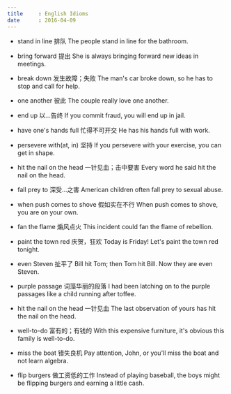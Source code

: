 ```yaml
---
title     : English Idioms
date      : 2016-04-09
---
```



- stand in line  排队
  The people stand in line for the bathroom.

- bring forward  提出
  She is always bringing forward new ideas in meetings.

- break down  发生故障；失败
  The man's car broke down, so he has to stop and call for help.

- one another 彼此
  The couple really love one another.

- end up  以...告终
  If you commit fraud, you will end up in jail.

- have one's hands full 忙得不可开交
  He has his hands full with work.

- persevere with(at, in)  坚持
  If you persevere with your exercise, you can get in shape.

- hit the nail on the head  一针见血；击中要害
  Every word he said hit the nail on the head.

- fall prey to  深受...之害
  American children often fall prey to sexual abuse.

- when push comes to shove  假如实在不行
  When push comes to shove, you are on your own.

- fan the flame  煽风点火
  This incident could fan the flame of rebellion.

- paint the town red  庆贺，狂欢
  Today is Friday! Let's paint the town red tonight.

- even Steven  扯平了
  Bill hit Tom; then Tom hit Bill. Now they are even Steven.

- purple passage  词藻华丽的段落
  I had been latching on to the purple passages like a child running after toffee.

- hit the nail on the head  一针见血
  The last observation of yours has hit the nail on the head.

- well-to-do  富有的；有钱的
  With this expensive furniture, it's obvious this family is well-to-do.

- miss the boat  错失良机
  Pay attention, John, or you'll miss the boat and not learn algebra.

- flip burgers  做工资低的工作
  Instead of playing baseball, the boys might be flipping burgers and earning a little cash.
